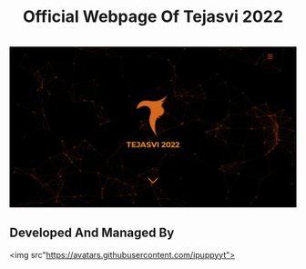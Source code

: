 # <div align="center"> Official Webpage Of Tejasvi 2022 </div>

<br>
<img style"pointer-events: none;" src="assets/homepage.jpg">
<br>

## Developed And Managed By
<img src"https://avatars.githubusercontent.com/ipuppyyt"> 

